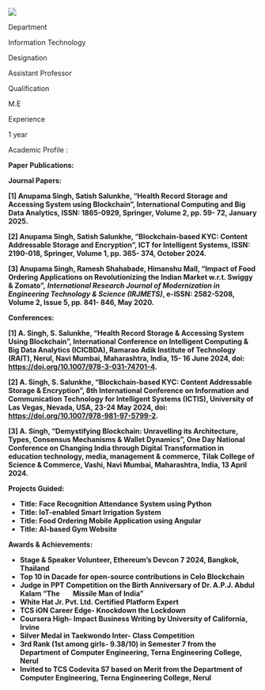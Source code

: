 [![](/sites/default/files/styles/faculty_images/public/2025-01/Anupama%20Singh.png?itok=lZgky4FF)](/sites/default/files/2025-01/Anupama%20Singh.png)

Department

Information Technology

Designation

Assistant Professor

Qualification

M.E

Experience

1 year

Academic Profile :

**Paper Publications:**

**Journal Papers:**

**[1] Anupama Singh, Satish Salunkhe, “Health Record Storage and Accessing System using Blockchain”, International Computing and Big Data Analytics, ISSN: 1865-0929, Springer, Volume 2, pp. 59- 72, January 2025.**

**[2] Anupama Singh, Satish Salunkhe, “Blockchain-based KYC: Content Addressable Storage and Encryption”, ICT for Intelligent Systems, ISSN: 2190-018, Springer, Volume 1, pp. 365- 374, October 2024.**

**[3] Anupama Singh, Ramesh Shahabade, Himanshu Mall, “Impact of Food Ordering Applications on Revolutionizing the Indian Market w.r.t. Swiggy & Zomato”,** ***International Research Journal of Modernization in Engineering Technology & Science (IRJMETS)*****, e-ISSN: 2582-5208, Volume 2, Issue 5, pp. 841- 846, May 2020.**

**Conferences:**

**[1] A. Singh, S. Salunkhe, “Health Record Storage & Accessing System Using Blockchain”, International Conference on Intelligent Computing & Big Data Analytics (ICICBDA), Ramarao Adik Institute of Technology (RAIT), Nerul, Navi Mumbai, Maharashtra, India, 15- 16 June 2024, doi: <https://doi.org/10.1007/978-3-031-74701-4>.**

**[2] A. Singh, S. Salunkhe, “Blockchain-based KYC: Content Addressable Storage & Encryption”, 8th International Conference on Information and Communication Technology for Intelligent Systems (ICTIS), University of Las Vegas, Nevada, USA, 23-24 May 2024, doi: <https://doi.org/10.1007/978-981-97-5799-2>.**

**[3] A. Singh, “Demystifying Blockchain: Unravelling its Architecture, Types, Consensus Mechanisms & Wallet Dynamics”, One Day National Conference on Changing India through Digital Transformation in education technology, media, management & commerce, Tilak College of Science & Commerce, Vashi, Navi Mumbai, Maharashtra, India, 13 April 2024.**

**Projects Guided:**

* **Title: Face Recognition Attendance System using Python**
* **Title: IoT-enabled Smart Irrigation System**
* **Title: Food Ordering Mobile Application using Angular**
* **Title: AI-based Gym Website**

**Awards & Achievements:**

* **Stage & Speaker Volunteer, Ethereum’s Devcon 7 2024, Bangkok, Thailand**
* **Top 10 in Dacade for open-source contributions in Celo Blockchain**
* **Judge in PPT Competition on the Birth Anniversary of Dr. A.P.J. Abdul Kalam “The        Missile Man of India”**
* **White Hat Jr. Pvt. Ltd. Certified Platform Expert**
* **TCS iON Career Edge- Knockdown the Lockdown**
* **Coursera High- Impact Business Writing by University of California, Irvine**
* **Silver Medal in Taekwondo Inter- Class Competition**
* **3rd Rank (1st among girls- 9.38/10) in Semester 7 from the Department of Computer Engineering, Terna Engineering College, Nerul**
* **Invited to TCS Codevita S7 based on Merit from the Department of Computer Engineering, Terna Engineering College, Nerul**